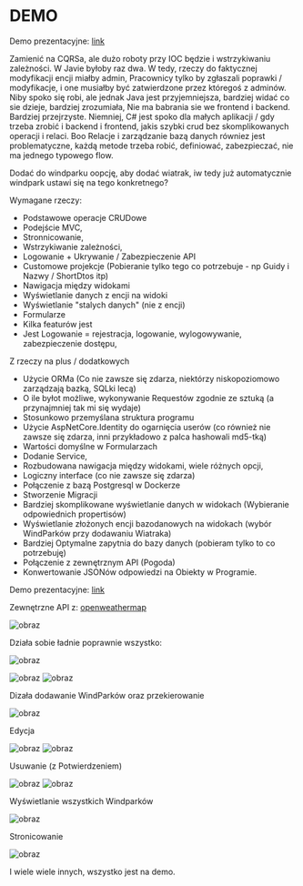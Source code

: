 # DEMO
Demo prezentacyjne:
[link](https://youtu.be/cTLI487_VlI)


Zamienić na CQRSa, ale dużo roboty przy IOC będzie i wstrzykiwaniu zależności.
W Javie byłoby raz dwa. W tedy, rzeczy do faktycznej modyfikacji encji miałby admin,
Pracownicy tylko by zgłaszali poprawki / modyfikacje, i one musiałby być zatwierdzone przez któregoś z adminów.
Niby spoko się robi, ale jednak Java jest przyjemniejsza, bardziej widać co sie dzieje, bardziej zrozumiała, Nie ma babrania sie we frontend i backend.
Bardziej przejrzyste.
Niemniej, C# jest spoko dla małych aplikacji / gdy trzeba zrobić i backend i frontend, jakis szybki crud bez skomplikowanych operacji i relaci.
Boo Relacje i zarządzanie bazą danych równiez jest problematyczne, każdą metode trzeba robić, definiować, zabezpieczać, nie ma jednego typowego flow.

Dodać do windparku oopcję, aby dodać wiatrak, iw tedy już automatycznie windpark ustawi się na tego konkretnego?


Wymagane rzeczy:
- Podstawowe operacje CRUDowe
- Podejście MVC,
- Stronnicowanie,
- Wstrzykiwanie zależności,
- Logowanie + Ukrywanie / Zabezpieczenie API
- Customowe projekcje (Pobieranie tylko tego co potrzebuje - np Guidy i Nazwy / ShortDtos itp)
- Nawigacja między widokami
- Wyświetlanie danych z encji na widoki
- Wyświetlanie "stalych danych" (nie z encji)
- Formularze
- Kilka featurów jest
- Jest Logowanie  = rejestracja, logowanie, wylogowywanie, zabezpieczenie dostępu, 


Z rzeczy na plus / dodatkowych
- Użycie ORMa (Co nie zawsze się zdarza, niektórzy niskopoziomowo zarządzają bazką, SQLki lecą)
- O ile byłot możliwe, wykonywanie Requestów zgodnie ze sztuką (a przynajmniej tak mi się wydaje)
- Stosunkowo przemyślana struktura programu
- Użycie AspNetCore.Identity do ogarnięcia userów (co również nie zawsze się zdarza, inni przykładowo z palca hashowali md5-tką)
- Wartości domyślne w Formularzach
- Dodanie Service,
- Rozbudowana nawigacja między widokami, wiele różnych opcji,
- Logiczny interface (co nie zawsze się zdarza)
- Połączenie z bazą Postgresql w Dockerze
- Stworzenie Migracji
- Bardziej skomplikowane wyświetlanie danych w widokach (Wybieranie odpowiednich propertisów)
- Wyświetlanie złożonych encji bazodanowych na widokach (wybór WindParków przy dodawaniu Wiatraka)
- Bardziej Optymalne zapytnia do bazy danych (pobieram tylko to co potrzebuję)
- Połączenie z zewnętrznym API (Pogoda)
- Konwertowanie JSONów odpowiedzi na Obiekty w Programie.

Demo prezentacyjne:
[link](https://youtu.be/cTLI487_VlI)

Zewnętrzne API z: [openweathermap](https://openweathermap.org/current#multi)

![obraz](https://github.com/Mateoswiatek/WindmillsManagment/assets/115046087/4e3d673e-f359-4307-abce-fb92798c2c27)


Działa sobie ładnie poprawnie wszystko:


![obraz](https://github.com/Mateoswiatek/WindmillsManagment/assets/115046087/ddee5933-65ad-48a4-8922-49898ce1b95e)

![obraz](https://github.com/Mateoswiatek/WindmillsManagment/assets/115046087/bf9a9a57-ede5-4583-af59-9cbddc0af325)
![obraz](https://github.com/Mateoswiatek/WindmillsManagment/assets/115046087/8f492b51-a30f-4443-836b-79dceb3340f0)


Dizała dodawanie WindParków oraz przekierowanie


![obraz](https://github.com/Mateoswiatek/WindmillsManagment/assets/115046087/ac21e463-76f4-4b99-8795-8946fb94e06e)


Edycja


![obraz](https://github.com/Mateoswiatek/WindmillsManagment/assets/115046087/99839a65-06f9-4ac2-819a-0b1560a5993c)
![obraz](https://github.com/Mateoswiatek/WindmillsManagment/assets/115046087/27cbcda6-795d-4340-8f16-03bec48a8914)


Usuwanie (z Potwierdzeniem)


![obraz](https://github.com/Mateoswiatek/WindmillsManagment/assets/115046087/326a38a8-ad2c-463c-bf53-db3a5d3cf5d2)
![obraz](https://github.com/Mateoswiatek/WindmillsManagment/assets/115046087/1c518023-977b-4031-9c08-0be7c173109c)


Wyświetlanie wszystkich Windparków


![obraz](https://github.com/Mateoswiatek/WindmillsManagment/assets/115046087/362a7c7d-059e-4027-bb2a-d5816510d915)


Stronicowanie


![obraz](https://github.com/Mateoswiatek/WindmillsManagment/assets/115046087/91ee97f1-4229-4561-aa3e-255ef940ec0b)


I wiele wiele innych, wszystko jest na demo.

